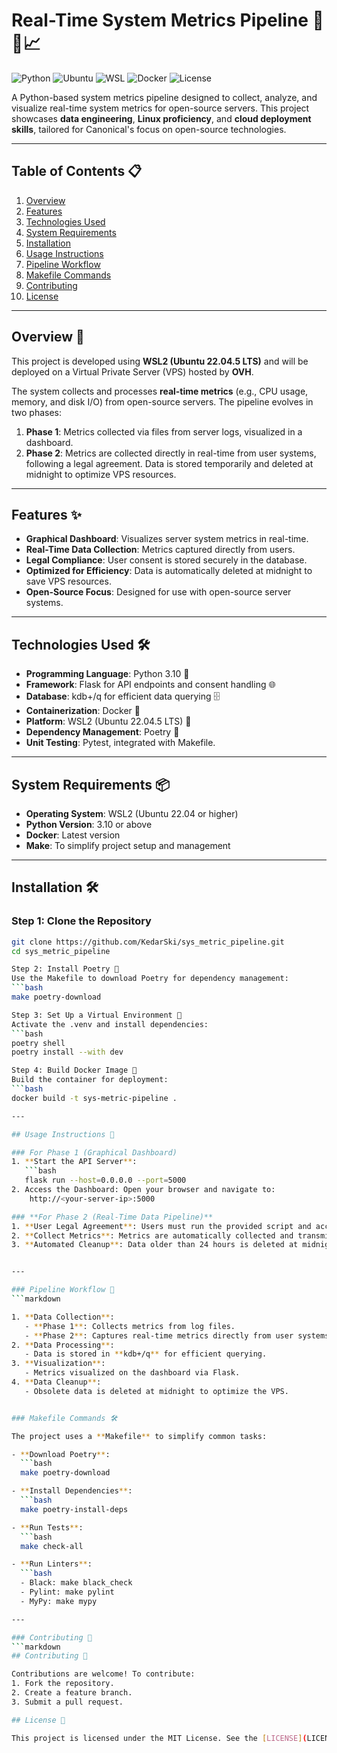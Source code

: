 # Real-Time System Metrics Pipeline 🐧🐳📈

![Python](https://img.shields.io/badge/Python-3.10-blue)
![Ubuntu](https://img.shields.io/badge/Ubuntu-22.04-orange)
![WSL](https://img.shields.io/badge/WSL-2.3.26.0-brightgreen)
![Docker](https://img.shields.io/badge/Docker-🐳-brightblue)
![License](https://img.shields.io/badge/License-MIT-green)

A Python-based system metrics pipeline designed to collect, analyze, and visualize real-time system metrics for open-source servers. This project showcases **data engineering**, **Linux proficiency**, and **cloud deployment skills**, tailored for Canonical's focus on open-source technologies.

---

## Table of Contents 📋
1. [Overview](#overview)
2. [Features](#features)
3. [Technologies Used](#technologies-used)
4. [System Requirements](#system-requirements)
5. [Installation](#installation)
6. [Usage Instructions](#usage-instructions)
7. [Pipeline Workflow](#pipeline-workflow)
8. [Makefile Commands](#makefile-commands)
9. [Contributing](#contributing)
10. [License](#license)

---

## Overview 📝

This project is developed using **WSL2 (Ubuntu 22.04.5 LTS)** and will be deployed on a Virtual Private Server (VPS) hosted by **OVH**. 

The system collects and processes **real-time metrics** (e.g., CPU usage, memory, and disk I/O) from open-source servers. The pipeline evolves in two phases:
1. **Phase 1**: Metrics collected via files from server logs, visualized in a dashboard.
2. **Phase 2**: Metrics are collected directly in real-time from user systems, following a legal agreement. Data is stored temporarily and deleted at midnight to optimize VPS resources.

---

## Features ✨
- **Graphical Dashboard**: Visualizes server system metrics in real-time.
- **Real-Time Data Collection**: Metrics captured directly from users.
- **Legal Compliance**: User consent is stored securely in the database.
- **Optimized for Efficiency**: Data is automatically deleted at midnight to save VPS resources.
- **Open-Source Focus**: Designed for use with open-source server systems.

---

## Technologies Used 🛠️
- **Programming Language**: Python 3.10 🐍
- **Framework**: Flask for API endpoints and consent handling 🌐
- **Database**: kdb+/q for efficient data querying 🗄️
- **Containerization**: Docker 🐳
- **Platform**: WSL2 (Ubuntu 22.04.5 LTS) 🐧
- **Dependency Management**: Poetry 🎵
- **Unit Testing**: Pytest, integrated with Makefile.

---

## System Requirements 📦
- **Operating System**: WSL2 (Ubuntu 22.04 or higher)
- **Python Version**: 3.10 or above
- **Docker**: Latest version
- **Make**: To simplify project setup and management

---

## Installation 🛠️

### Step 1: Clone the Repository
```bash
git clone https://github.com/KedarSki/sys_metric_pipeline.git
cd sys_metric_pipeline

Step 2: Install Poetry 🎵
Use the Makefile to download Poetry for dependency management:
```bash
make poetry-download

Step 3: Set Up a Virtual Environment 🔧
Activate the .venv and install dependencies:
```bash
poetry shell
poetry install --with dev

Step 4: Build Docker Image 🐳
Build the container for deployment:
```bash
docker build -t sys-metric-pipeline .

---

## Usage Instructions 🚀

### For Phase 1 (Graphical Dashboard)
1. **Start the API Server**:
   ```bash
   flask run --host=0.0.0.0 --port=5000
2. Access the Dashboard: Open your browser and navigate to:
	http://<your-server-ip>:5000

### **For Phase 2 (Real-Time Data Pipeline)**
1. **User Legal Agreement**: Users must run the provided script and accept the agreement. The system securely stores their consent in the database.
2. **Collect Metrics**: Metrics are automatically collected and transmitted in real-time.
3. **Automated Cleanup**: Data older than 24 hours is deleted at midnight to optimize VPS resources.


---

### Pipeline Workflow 🔄
```markdown

1. **Data Collection**:
   - **Phase 1**: Collects metrics from log files.
   - **Phase 2**: Captures real-time metrics directly from user systems.
2. **Data Processing**:
   - Data is stored in **kdb+/q** for efficient querying.
3. **Visualization**:
   - Metrics visualized on the dashboard via Flask.
4. **Data Cleanup**:
   - Obsolete data is deleted at midnight to optimize the VPS.


### Makefile Commands 🛠️

The project uses a **Makefile** to simplify common tasks:

- **Download Poetry**:
  ```bash
  make poetry-download

- **Install Dependencies**:
  ```bash
  make poetry-install-deps

- **Run Tests**:
  ```bash
  make check-all

- **Run Linters**:
  ```bash
  - Black: make black_check
  - Pylint: make pylint
  - MyPy: make mypy

---

### Contributing 🤝
```markdown
## Contributing 🤝

Contributions are welcome! To contribute:
1. Fork the repository.
2. Create a feature branch.
3. Submit a pull request.

## License 📜

This project is licensed under the MIT License. See the [LICENSE](LICENSE) file for more details.
